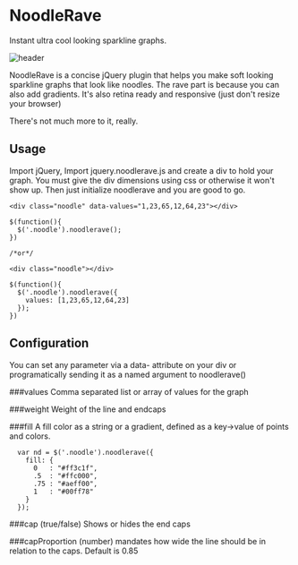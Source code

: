 NoodleRave
==========
Instant ultra cool looking sparkline graphs.

![header](http://i.imgur.com/w5N6GMG.png?1?8155)

NoodleRave is a concise jQuery plugin that helps you make soft looking sparkline graphs that look like noodles. The rave part is because you can also add gradients. It's also retina ready and responsive (just don't resize your browser)

There's not much more to it, really.

Usage
--

Import jQuery, Import jquery.noodlerave.js and create a div to hold your graph. You must give the div dimensions using css or otherwise it won't show up. Then just initialize noodlerave and you are good to go.

    <div class="noodle" data-values="1,23,65,12,64,23"></div>
    
    $(function(){
      $('.noodle').noodlerave();
    })
    
    /*or*/
    
    <div class="noodle"></div>
    
    $(function(){
      $('.noodle').noodlerave({
        values: [1,23,65,12,64,23]
      });
    })
  
  
Configuration
--
You can set any parameter via a data- attribute on your div or programatically sending it as a named argument to noodlerave()


###values
Comma separated list or array of values for the graph


###weight
Weight of the line and endcaps


###fill
A fill color as a string or a gradient, defined as a key->value of points and colors.

      var nd = $('.noodle').noodlerave({
        fill: {
          0   : "#ff3c1f",
          .5  : "#ffc000",
          .75 : "#aeff00",
          1   : "#00ff78"
        }
      });

###cap
(true/false) Shows or hides the end caps


###capProportion
(number) mandates how wide the line should be in relation to the caps. Default is 0.85
